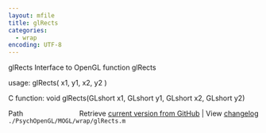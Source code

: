 ```yaml
---
layout: mfile
title: glRects
categories:
  - wrap
encoding: UTF-8
---
```


glRects  Interface to OpenGL function glRects

usage:  glRects( x1, y1, x2, y2 )

C function:  void glRects(GLshort x1, GLshort y1, GLshort x2, GLshort y2)


<div class="code_header" style="text-align:right;">
  <span style="float:left;">Path&nbsp;&nbsp;</span> <span class="counter">Retrieve <a href=
  "https://raw.github.com/Psychtoolbox-3/Psychtoolbox-3/beta/./PsychOpenGL/MOGL/wrap/glRects.m">current version from GitHub</a> | View <a href=
  "https://github.com/Psychtoolbox-3/Psychtoolbox-3/commits/beta/./PsychOpenGL/MOGL/wrap/glRects.m">changelog</a></span>
</div>
<div class="code">
  <code>./PsychOpenGL/MOGL/wrap/glRects.m</code>
</div>
